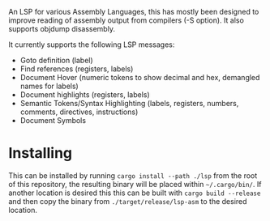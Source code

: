 An LSP for various Assembly Languages, this has mostly been designed to improve reading of assembly output from compilers (-S option). It also supports objdump disassembly.

It currently supports the following LSP messages:
* Goto definition (label)
* Find references (registers, labels)
* Document Hover (numeric tokens to show decimal and hex, demangled names for labels)
* Document highlights (registers, labels)
* Semantic Tokens/Syntax Highlighting (labels, registers, numbers, comments, directives, instructions)
* Document Symbols

# Installing
This can be installed by running `cargo install --path ./lsp` from the root of this repository, the resulting binary will be placed within `~/.cargo/bin/`. If another location is desired this this can be built with `cargo build --release` and then copy the binary from `./target/release/lsp-asm` to the desired location.
